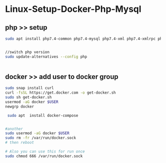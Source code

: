 # Linux-Setup-Docker-Php-Mysql


## php >> setup

```bash 
sudo apt install php7.4-common php7.4-mysql php7.4-xml php7.4-xmlrpc php7.4-curl php7.4-gd php7.4-imagick php7.4-cli php7.4-dev php7.4-imap php7.4-mbstring php7.4-opcache php7.4-soap php7.4-zip php7.4-intl -y


//switch php version 
sudo update-alternatives --config php
 
````

## docker >> add user to docker group 

```bash 
sudo snap install curl 
curl -fsSL https://get.docker.com -o get-docker.sh
sudo sh get-docker.sh
usermod -aG docker $USER
newgrp docker

 sudo apt  install docker-compose


#another 
sudo usermod -aG docker $USER
sudo rm -fr /var/run/docker.sock 
# then reboot

# Also you can use this for run once 
sudo chmod 666 /var/run/docker.sock

```


